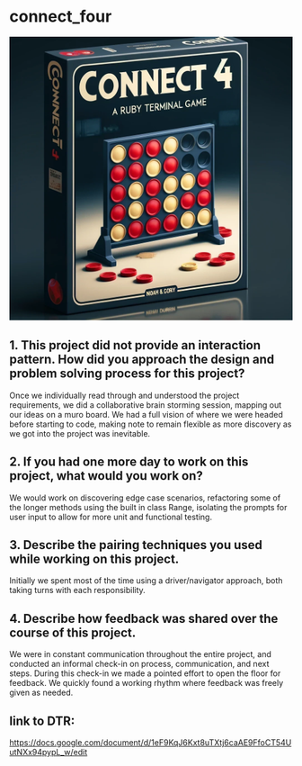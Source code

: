 # connect_four
![cover image](Cover.jpg)

## 1. This project did not provide an interaction pattern. How did you approach the design and problem solving process for this project?

Once we individually read through and understood the project requirements, we did a collaborative brain storming session, mapping out our ideas on a muro board. We had a full vision of where we were headed before starting to code, making note to remain flexible as more discovery as we got into the project was inevitable. 

## 2. If you had one more day to work on this project, what would you work on?

We would work on discovering edge case scenarios, refactoring some of the longer methods using the built in class Range, isolating the prompts for user input to allow for more unit and functional testing.

## 3. Describe the pairing techniques you used while working on this project.

Initially we spent most of the time using a driver/navigator approach, both taking turns with each responsibility. 

## 4. Describe how feedback was shared over the course of this project.

We were in constant communication throughout the entire project, and conducted an informal check-in on process, communication, and next steps. During this check-in we made a pointed effort to open the floor for feedback. We quickly found a working rhythm where feedback was freely given as needed.

## link to DTR:
  https://docs.google.com/document/d/1eF9KqJ6Kxt8uTXtj6caAE9FfoCT54UutNXx94pypL_w/edit

  
